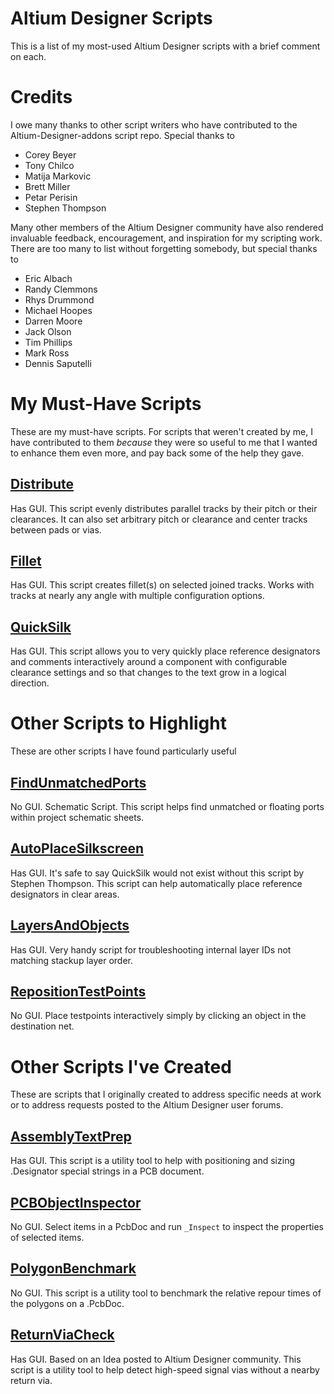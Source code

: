 # Altium Designer Scripts
This is a list of my most-used Altium Designer scripts with a brief comment on each. 

# Credits
I owe many thanks to other script writers who have contributed to the Altium-Designer-addons script repo. Special thanks to 
* Corey Beyer
* Tony Chilco
* Matija Markovic
* Brett Miller
* Petar Perisin
* Stephen Thompson

Many other members of the Altium Designer community have also rendered invaluable feedback, encouragement, and inspiration for my scripting work. There are too many to list without forgetting somebody, but special thanks to
* Eric Albach
* Randy Clemmons
* Rhys Drummond
* Michael Hoopes
* Darren Moore
* Jack Olson
* Tim Phillips
* Mark Ross
* Dennis Saputelli


# My Must-Have Scripts
These are my must-have scripts. For scripts that weren't created by me, I have contributed to them _because_ they were so useful to me that I wanted to enhance them even more, and pay back some of the help they gave.

## [Distribute](https://github.com/Altium-Designer-addons/scripts-libraries/tree/master/Scripts%20-%20PCB/Distribute)
Has GUI. This script evenly distributes parallel tracks by their pitch or their clearances. It can also set arbitrary pitch or clearance and center tracks between pads or vias.

## [Fillet](https://github.com/Altium-Designer-addons/scripts-libraries/tree/master/Scripts%20-%20PCB/Fillet)
Has GUI. This script creates fillet(s) on selected joined tracks. Works with tracks at nearly any angle with multiple configuration options.

## [QuickSilk](https://github.com/Altium-Designer-addons/scripts-libraries/tree/master/Scripts%20-%20PCB/QuickSilk)
Has GUI. This script allows you to very quickly place reference designators and comments interactively around a component with configurable clearance settings and so that changes to the text grow in a logical direction.


# Other Scripts to Highlight
These are other scripts I have found particularly useful

## [FindUnmatchedPorts](https://github.com/Altium-Designer-addons/scripts-libraries/tree/master/Scripts%20-%20SCH/FindUnmatchedPorts)
No GUI. Schematic Script. This script helps find unmatched or floating ports within project schematic sheets.

## [AutoPlaceSilkscreen](https://github.com/Altium-Designer-addons/scripts-libraries/tree/master/Scripts%20-%20PCB/AutoPlaceSilkscreen)
Has GUI. It's safe to say QuickSilk would not exist without this script by Stephen Thompson. This script can help automatically place reference designators in clear areas.

## [LayersAndObjects](https://github.com/Altium-Designer-addons/scripts-libraries/tree/master/Scripts%20-%20PCB/LayersAndObjects)
Has GUI. Very handy script for troubleshooting internal layer IDs not matching stackup layer order.

## [RepositionTestPoints](https://github.com/Altium-Designer-addons/scripts-libraries/tree/master/Scripts%20-%20PCB/RepositionTestpoints)
No GUI. Place testpoints interactively simply by clicking an object in the destination net.


# Other Scripts I've Created
These are scripts that I originally created to address specific needs at work or to address requests posted to the Altium Designer user forums.

## [AssemblyTextPrep](https://github.com/Altium-Designer-addons/scripts-libraries/tree/master/Scripts%20-%20PCB/AssemblyTextPrep)
Has GUI. This script is a utility tool to help with positioning and sizing .Designator special strings in a PCB document.

## [PCBObjectInspector](https://github.com/Altium-Designer-addons/scripts-libraries/tree/master/Scripts%20-%20PCB/PCBObjectInspector)
No GUI. Select items in a PcbDoc and run `_Inspect` to inspect the properties of selected items.

## [PolygonBenchmark](https://github.com/Altium-Designer-addons/scripts-libraries/tree/master/Scripts%20-%20PCB/PolygonBenchmark)
No GUI. This script is a utility tool to benchmark the relative repour times of the polygons on a .PcbDoc.

## [ReturnViaCheck](https://github.com/Altium-Designer-addons/scripts-libraries/tree/master/Scripts%20-%20PCB/ReturnViaCheck)
Has GUI. Based on an Idea posted to Altium Designer community. This script is a utility tool to help detect high-speed signal vias without a nearby return via.
